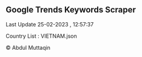 

## Google Trends Keywords Scraper 
 
Last Update 25-02-2023 , 12:57:37

Country List :
VIETNAM.json



© Abdul Muttaqin 

